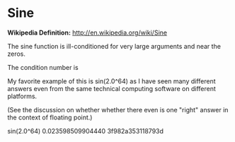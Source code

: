 # Sine
**Wikipedia Definition:**
http://en.wikipedia.org/wiki/Sine



The sine function is ill-conditioned for very large arguments and near the zeros.

The condition number is <put in formula>

My favorite example of this is sin(2.0^64) as I have seen many
different answers even from the same technical computing software
on different platforms. 

(See the discussion on whether whether there even is one "right" answer
 in the context of floating point.)

sin(2.0^64)  0.023598509904440  3f982a353118793d

